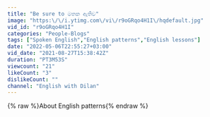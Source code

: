 ```yaml
---
title: "Be sure to මතක ඇතිව"
image: "https:\/\/i.ytimg.com\/vi\/r9oGRqo4H1I\/hqdefault.jpg"
vid_id: "r9oGRqo4H1I"
categories: "People-Blogs"
tags: ["Spoken English","English patterns","English lessons"]
date: "2022-05-06T22:55:27+03:00"
vid_date: "2021-08-27T15:38:42Z"
duration: "PT3M53S"
viewcount: "21"
likeCount: "3"
dislikeCount: ""
channel: "English with Dilan"
---
```

{% raw %}About English patterns{% endraw %}
